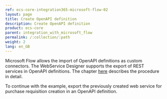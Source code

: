```yaml
---
ref: ecs-core-integration365-microsoft-flow-02
layout: page
title: Create OpenAPI definition
description: Create OpenAPI definition
product: ecs-core
parent: integration_with_microsoft_flow
permalink: /:collection/:path
weight: 2
lang: en_GB
---
```


Microsoft Flow allows the import of OpenAPI definitions as custom connectors. The WebService Designer supports the export of REST services in OpenAPI definitions. The chapter [here](../../webservices/openapi_definitions) describes the procedure in detail.  

To continue with the example, export the previously created web service for purchase requisition creation in an OpenAPI definition. 

